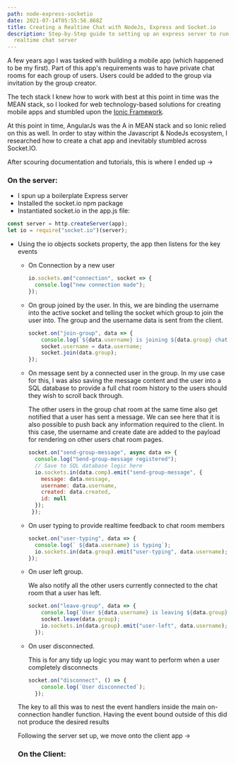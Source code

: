 ```yaml
---
path: node-express-socketio
date: 2021-07-14T05:55:56.868Z
title: Creating a Realtime Chat with NodeJs, Express and Socket.io
description: Step-by-Step guide to setting up an express server to run as a
  realtime chat server
---
```

A few years ago I was tasked with building a mobile app (which happened to be my first). Part of this app's requirements was to have private chat rooms for each group of users. Users could be added to the group via invitation by the group creator.

The tech stack I knew how to work with best at this point in time was the MEAN stack, so I looked for web technology-based solutions for creating mobile apps and stumbled upon the [Ionic Framework](https://ionicframework.com).

At this point in time, AngularJs was the A in MEAN stack and so Ionic relied on this as well. In order to stay within the Javascript & NodeJs ecosystem, I researched how to create a chat app and inevitably stumbled across Socket.IO.

After scouring documentation and tutorials, this is where I ended up -> 

### On the server:

* I spun up a boilerplate Express server
* Installed the socket.io npm package
* Instantiated socket.io in the app.js file:

```javascript
const server = http.createServer(app);
let io = require("socket.io")(server);
```

* Using the io objects sockets property, the app then listens for the key events

  * On Connection by a new user

    ```javascript
    io.sockets.on("connection", socket => {
      console.log("new connection made");
    });
    ```
  * On group joined by the user. In this, we are binding the username into the active socket and telling the socket which group to join the user into. The group and the username data is sent from the client.

    ```javascript
    socket.on("join-group", data => {
        console.log(`${data.username} is joining ${data.group} chat room`);
        socket.username = data.username;
        socket.join(data.group);
    });
    ```
  * On message sent by a connected user in the group. In my use case for this, I was also saving the message content and the user into a SQL database to provide a full chat room history to the users should they wish to scroll back through. 

    The other users in the group chat room at the same time also get notified that a user has sent a message. We can see here that it is also possible to push back any information required to the client. In this case, the username and create date are added to the payload for rendering on other users chat room pages.

    ```javascript
    socket.on("send-group-message", async data => {
      console.log("Send-group-message registered");
      // Save to SQL database logic here
      io.sockets.in(data.comp).emit("send-group-message", {
        message: data.message,
        username: data.username,
        created: data.created, 
        id: null
      });
     });
    ```
  * On user typing to provide realtime feedback to chat room members

    ```javascript
    socket.on("user-typing", data => {
      console.log(` ${data.username} is typing`);
      io.sockets.in(data.group).emit("user-typing", data.username);
    });
    ```
  * On user left group.

    We also notify all the other users currently connected to the chat room that a user has left.

    ```javascript
    socket.on("leave-group", data => {
        console.log(`User ${data.username} is leaving ${data.group} room`);
        socket.leave(data.group);
        io.sockets.in(data.group).emit("user-left", data.username);
      });
    ```
  * On user disconnected.

    This is for any tidy up logic you may want to perform when a user completely disconnects

    ```javascript
    socket.on("disconnect", () => {
        console.log(`User disconnected`);
      });
    ```

  The key to all this was to nest the event handlers inside the main on-connection handler function. Having the event bound outside of this did not produce the desired results

  Following the server set up, we move onto the client app -> 

  ### On the Client: